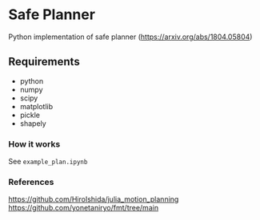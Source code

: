 # Safe Planner
Python implementation of safe planner (https://arxiv.org/abs/1804.05804)

## Requirements
- python
- numpy
- scipy
- matplotlib
- pickle
- shapely

### How it works
See `example_plan.ipynb`

### References
https://github.com/HiroIshida/julia_motion_planning
https://github.com/yonetaniryo/fmt/tree/main